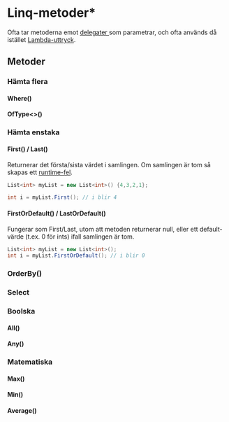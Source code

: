 # Linq-metoder\*

Ofta tar metoderna emot [delegater ](../../grundlaeggande/delegates.md)som parametrar, och ofta används då istället [Lambda-uttryck](../../grundlaeggande/delegates.md#lambdas).

## Metoder

### Hämta flera

#### Where()

#### OfType<>()

### Hämta enstaka

#### First() / Last()

Returnerar det första/sista värdet i samlingen. Om samlingen är tom så skapas ett [runtime-fel](../../grundlaeggande/fel.md#runtime-fel-exceptions).

```csharp
List<int> myList = new List<int>() {4,3,2,1};

int i = myList.First(); // i blir 4
```

#### FirstOrDefault() / LastOrDefault()

Fungerar som First/Last, utom att metoden returnerar null, eller ett default-värde (t.ex. 0 för ints) ifall samlingen är tom.

```csharp
List<int> myList = new List<int>();
int i = myList.FirstOrDefault(); // i blir 0
```

### OrderBy()

### Select

### Boolska

#### All()

#### Any()

### Matematiska

#### Max()

#### Min()

#### Average()
